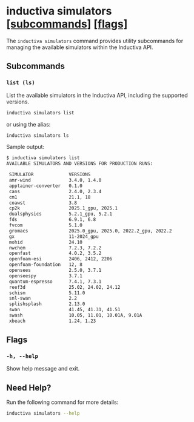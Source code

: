 # inductiva **simulators** [\[subcommands\]](#subcommands) [\[flags\]](#flags)

The `inductiva simulators` command provides utility subcommands 
for managing the available simulators within the Inductiva API.

## Subcommands
### `list (ls)`
List the available simulators in the Inductiva API, including the supported versions.

```bash
inductiva simulators list
```

or using the alias:

```bash
inductiva simulators ls
```

Sample output:

```bash
$ inductiva simulators list
AVAILABLE SIMULATORS AND VERSIONS FOR PRODUCTION RUNS:

 SIMULATOR             VERSIONS
 amr-wind              3.4.0, 1.4.0
 apptainer-converter   0.1.0
 cans                  2.4.0, 2.3.4
 cm1                   21.1, 18
 coawst                3.8
 cp2k                  2025.1_gpu, 2025.1
 dualsphysics          5.2.1_gpu, 5.2.1
 fds                   6.9.1, 6.8
 fvcom                 5.1.0
 gromacs               2025.0_gpu, 2025.0, 2022.2_gpu, 2022.2
 gx                    11-2024_gpu
 mohid                 24.10
 nwchem                7.2.3, 7.2.2
 openfast              4.0.2, 3.5.2
 openfoam-esi          2406, 2412, 2206
 openfoam-foundation   12, 8
 opensees              2.5.0, 3.7.1
 openseespy            3.7.1
 quantum-espresso      7.4.1, 7.3.1
 reef3d                25.02, 24.02, 24.12
 schism                5.11.0
 snl-swan              2.2
 splishsplash          2.13.0
 swan                  41.45, 41.31, 41.51
 swash                 10.05, 11.01, 10.01A, 9.01A
 xbeach                1.24, 1.23
```

## Flags
### `-h, --help`

Show help message and exit.

## Need Help?
Run the following command for more details:

```sh
inductiva simulators --help
```
